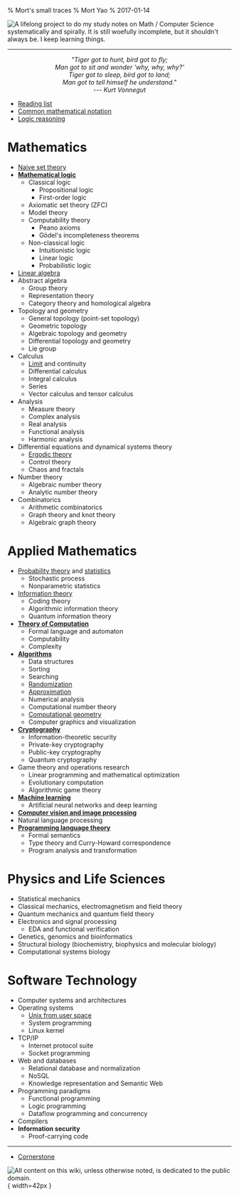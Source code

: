 % Mort's small traces
% Mort Yao
% 2017-01-14

![<small>
A lifelong project to do my study notes on Math / Computer Science systematically and spirally. \
It is still woefully incomplete, but it shouldn't always be. I keep learning things.
</small>](https://i0.wp.com/dl.dropboxusercontent.com/s/1tzl7x5iduxgr9m/perky-lambda_96.png)

---

<div style="text-align:center;font-style:italic">
"Tiger got to hunt, bird got to fly;
<br> Man got to sit and wonder 'why, why, why?'
<br> Tiger got to sleep, bird got to land;
<br> Man got to tell himself he understand."
<br> --- Kurt Vonnegut
</div>



* [Reading list](/todo/)
* [Common mathematical notation](/rosetta/)
* [Logic reasoning](/philosophy/logic)

# Mathematics

* [Naive set theory](/math/set/)
* **[Mathematical logic](/math/logic/)**
    * Classical logic
        * Propositional logic
        * First-order logic
    * Axiomatic set theory (ZFC)
    * Model theory
    * Computability theory
        * Peano axioms
        * Gödel's incompleteness theorems
    * Non-classical logic
        * Intuitionistic logic
        * Linear logic
        * Probabilistic logic
* [Linear algebra](/math/linear-algebra)
* Abstract algebra
    * Group theory
    * Representation theory
    * Category theory and homological algebra
* Topology and geometry
    * General topology (point-set topology)
    * Geometric topology
    * Algebraic topology and geometry
    * Differential topology and geometry
    * Lie group
* Calculus
    * [Limit](/math/calculus/limit/) and continuity
    * Differential calculus
    * Integral calculus
    * Series
    * Vector calculus and tensor calculus
* Analysis
    * Measure theory
    * Complex analysis
    * Real analysis
    * Functional analysis
    * Harmonic analysis
* Differential equations and dynamical systems theory
    * [Ergodic theory](/math/dynamical-systems/ergodic/)
    * Control theory
    * Chaos and fractals
* Number theory
    * Algebraic number theory
    * Analytic number theory
* Combinatorics
    * Arithmetic combinatorics
    * Graph theory and knot theory
    * Algebraic graph theory

# Applied Mathematics

* [Probability theory](/math/probability/) and [statistics](/math/statistics/)
    * Stochastic process
    * Nonparametric statistics
* [Information theory](/info/)
    * Coding theory
    * Algorithmic information theory
    * Quantum information theory
* **[Theory of Computation](/comp/)**
    * Formal language and automaton
    * Computability
    * Complexity
* **[Algorithms](/algo/)**
    * Data structures
    * Sorting
    * Searching
    * [Randomization](/algo/randomization/)
    * [Approximation](/algo/approximation/)
    * Numerical analysis
    * Computational number theory
    * [Computational geometry](/algo/computational-geometry/)
    * Computer graphics and visualization
* **[Cryptography](/crypto/)**
    * Information-theoretic security
    * Private-key cryptography
    * Public-key cryptography
    * Quantum cryptography
* Game theory and operations research
    * Linear programming and mathematical optimization
    * Evolutionary computation
    * Algorithmic game theory
* **[Machine learning](/ml/)**
    * Artificial neural networks and deep learning
* **[Computer vision and image processing](/cv/)**
* Natural language processing
* **[Programming language theory](/plt/)**
    * Formal semantics
    * Type theory and Curry-Howard correspondence
    * Program analysis and transformation

# Physics and Life Sciences

* Statistical mechanics
* Classical mechanics, electromagnetism and field theory
* Quantum mechanics and quantum field theory
* Electronics and signal processing
    * EDA and functional verification
* Genetics, genomics and bioinformatics
* Structural biology (biochemistry, biophysics and molecular biology)
* Computational systems biology

# Software Technology

* Computer systems and architectures
* Operating systems
    * [Unix from user space](/unix/)
    * System programming
    * Linux kernel
* TCP/IP
    * Internet protocol suite
    * Socket programming
* Web and databases
    * Relational database and normalization
    * NoSQL
    * Knowledge representation and Semantic Web
* Programming paradigms
    * Functional programming
    * Logic programming
    * Dataflow programming and concurrency
* Compilers
* **Information security**
    * Proof-carrying code

---

* [Cornerstone](/cornerstone/)



![<small>
All content on this wiki, unless otherwise noted, is dedicated to the
[public domain](https://raw.githubusercontent.com/soimort/wiki/gh-pages/LICENSE).
</small>](https://i0.wp.com/dl.dropboxusercontent.com/s/2f9kuczvqrcaagg/cc0.png){ width=42px }
